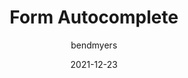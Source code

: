 ---
author: bendmyers
date: 2021-12-23
tags:
  - html
  - forms
target_url: https://12daysofweb.dev/2021/form-autocomplete/
title: Form Autocomplete
---